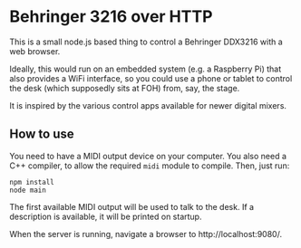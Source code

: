 Behringer 3216 over HTTP
========================

This is a small node.js based thing to control a Behringer DDX3216 with a web browser.

Ideally, this would run on an embedded system (e.g. a Raspberry Pi) that also provides a WiFi interface, so you could use a phone or tablet to control the desk (which supposedly sits at FOH) from, say, the stage.

It is inspired by the various control apps available for newer digital mixers.

How to use
----------

You need to have a MIDI output device on your computer.
You also need a C++ compiler, to allow the required `midi` module to compile.
Then, just run:

    npm install
    node main

The first available MIDI output will be used to talk to the desk.
If a description is available, it will be printed on startup.

When the server is running, navigate a browser to http://localhost:9080/.
